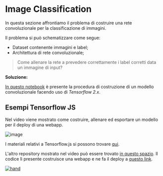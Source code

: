 # Image Classification

In questa sezione affrontiamo il problema di costruire una rete convoluzionale per la classificazione di immagini.

Il problema si può schematizzare come segue:

* Dataset contenente immagini e label;
* Architettura di rete convoluzionale;

> Come allenare la rete a prevedere correttamente i label corretti data un immagine di input?

**Soluzione:**

[In questo notebook](https://github.com/DeepLearningItalia/Computer-Vision-Hands-on/blob/main/Lectures_src/ImageClassification/ConvolutionalNN-TFKeras.ipynb) è presente la procedura di costruzione di un modello convoluzionale facendo uso di *Tensorflow 2.x*.

## Esempi Tensorflow JS

Nel video viene mostrato come costruire, allenare ed esportare un modello per il deploy di una webapp.

![image](https://user-images.githubusercontent.com/49638680/115159438-60d2da80-a093-11eb-806d-7f0c2374a74f.png)

I materiali relativi a Tensorflow.js si possono trovare [qui](https://github.com/DeepLearningItalia/Computer-Vision-Hands-on/blob/main/Lectures_src/ImageClassification/TFJS).

L'altro repository mostrato nel video può essere trovato [in questo spazio](https://github.com/oscar-defelice/handgesture.github.io).
Il codice lì presente costruisce una webapp e ne fa il deploy a [questo link](https://oscar-defelice.github.io/handgesture.github.io/).

<a href="https://oscar-defelice.github.io/handgesture.github.io/" rel="handgesture recognition">![hand](https://user-images.githubusercontent.com/49638680/114884954-7b445400-9e06-11eb-89d2-fe0c92962781.png)</a>
